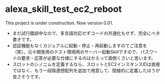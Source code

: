 # alexa_skill_test_ec2_reboot

This project is under construction. Now version 0.01.

 * まだ試行錯誤中なので、多言語対応せずコードの共通化もせず、完全にベタ書きです。
 * 認証機能もなくカジュアルに起動・停止・再起動しますのでご注意を（笑）。元々開発用のテスト環境用のサーバー起動Skillですので、パスワードの要求・応答が必要な仕様にするのはかえって面倒くさいと思います。
 * スロットのシノニムを定義するなら、スロットとEC2インスタンスIDは直接ではなく、もう一段階連想配列を追加で用意して、間接的に定義したほうが良さそうです。
